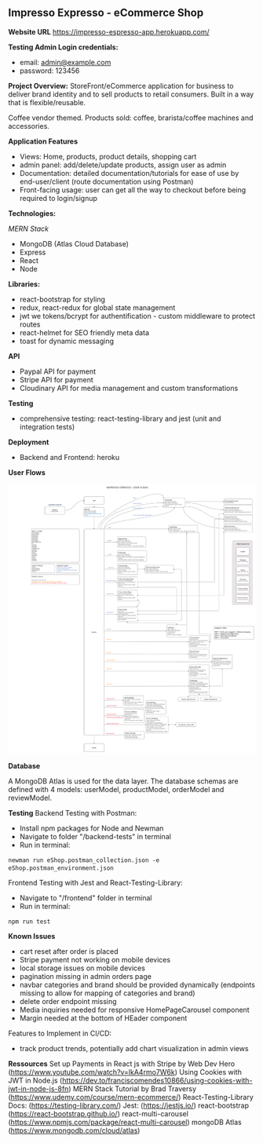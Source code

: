 ## Impresso Expresso - eCommerce Shop

**Website URL**
https://impresso-espresso-app.herokuapp.com/

**Testing Admin Login credentials:**

- email: admin@example.com
- password: 123456

**Project Overview:** StoreFront/eCommerce application for business to deliver brand identity and to sell products to retail consumers. Built in a way that is flexible/reusable.

Coffee vendor themed. Products sold: coffee, brarista/coffee machines and accessories.

**Application Features**

- Views: Home, products, product details, shopping cart
- admin panel: add/delete/update products, assign user as admin
- Documentation: detailed documentation/tutorials for ease of use by end-user/client (route documentation using Postman)
- Front-facing usage: user can get all the way to checkout before being required to login/signup

**Technologies:**

_MERN Stack_

- MongoDB (Atlas Cloud Database)
- Express
- React
- Node

**Libraries:**

- react-bootstrap for styling
- redux, react-redux for global state management
- jwt we tokens/bcrypt for authentification - custom middleware to protect routes
- react-helmet for SEO friendly meta data
- toast for dynamic messaging

**API**

- Paypal API for payment
- Stripe API for payment
- Cloudinary API for media management and custom transformations

**Testing**

- comprehensive testing: react-testing-library and jest (unit and integration tests)

**Deployment**

- Backend and Frontend: heroku

**User Flows**

<img src="documentation/User Flows - Cap 2-v2.png" alt="user-flow"/>

**Database**

A MongoDB Atlas is used for the data layer. The database schemas are defined with 4 models: userModel, productModel, orderModel and reviewModel.

**Testing**
Backend Testing with Postman:

- Install npm packages for Node and Newman
- Navigate to folder "/backend-tests" in terminal
- Run in terminal:

```
newman run eShop.postman_collection.json -e eShop.postman_environment.json
```

Frontend Testing with Jest and React-Testing-Library:

- Navigate to "/frontend" folder in terminal
- Run in terminal:

```
npm run test
```

**Known Issues**

- cart reset after order is placed
- Stripe payment not working on mobile devices
- local storage issues on mobile devices
- pagination missing in admin orders page
- navbar categories and brand should be provided dynamically (endpoints missing to allow for mapping of categories and brand)
- delete order endpoint missing
- Media inquiries needed for responsive HomePageCarousel component
- Margin needed at the bottom of HEader component

Features to Implement in CI/CD:

- track product trends, potentially add chart visualization in admin views

**Ressources**
Set up Payments in React js with Stripe by Web Dev Hero (https://www.youtube.com/watch?v=lkA4rmo7W6k)
Using Cookies with JWT in Node.js (https://dev.to/franciscomendes10866/using-cookies-with-jwt-in-node-js-8fn)
MERN Stack Tutorial by Brad Traversy (https://www.udemy.com/course/mern-ecommerce/)
React-Testing-Library Docs: (https://testing-library.com/)
Jest: (https://jestjs.io/)
react-bootstrap (https://react-bootstrap.github.io/)
react-multi-carousel (https://www.npmjs.com/package/react-multi-carousel)
mongoDB Atlas (https://www.mongodb.com/cloud/atlas)
